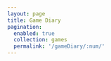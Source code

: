 ```yaml
---
layout: page
title: Game Diary
pagination: 
  enabled: true
  collection: games
  permalink: '/gameDiary/:num/'
---
```

